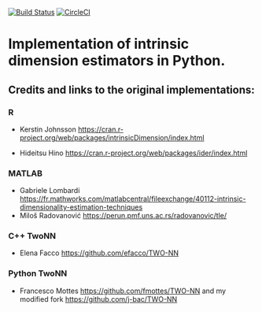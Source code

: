 [![Build Status](https://travis-ci.com/j-bac/skcontrib-id-estimators.svg?token=St4VFQxgQ93UPzzi8TFA&branch=master)](https://travis-ci.com/j-bac/skcontrib-id-estimators)
[![CircleCI](https://circleci.com/gh/j-bac/skcontrib-id-estimators)](https://circleci.com/gh/j-bac/skcontrib-id-estimators)


# Implementation of intrinsic dimension estimators in Python.

## Credits and links to the original implementations:

### R
- Kerstin Johnsson
https://cran.r-project.org/web/packages/intrinsicDimension/index.html

- Hideitsu Hino
https://cran.r-project.org/web/packages/ider/index.html

### MATLAB
- Gabriele Lombardi https://fr.mathworks.com/matlabcentral/fileexchange/40112-intrinsic-dimensionality-estimation-techniques
- Miloš Radovanović https://perun.pmf.uns.ac.rs/radovanovic/tle/

### C++ TwoNN
- Elena Facco https://github.com/efacco/TWO-NN

### Python TwoNN 
- Francesco Mottes https://github.com/fmottes/TWO-NN 
and my modified fork https://github.com/j-bac/TWO-NN
